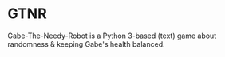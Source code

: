 # GTNR
Gabe-The-Needy-Robot is a Python 3-based (text) game about randomness &amp; keeping Gabe's health balanced.
